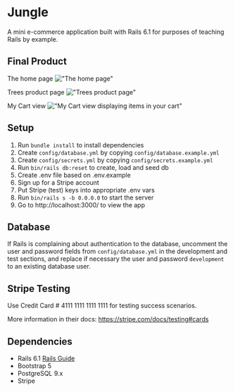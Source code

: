 # Jungle

A mini e-commerce application built with Rails 6.1 for purposes of teaching Rails by example.

## Final Product
The home page
!["The home page"](https://github.com/Raiza-D/jungle-rails/blob/master/docs/jungle-rails-home.png?raw=true)

Trees product page
!["Trees product page"](https://github.com/Raiza-D/jungle-rails/blob/master/docs/jungle-rails-trees-products.png?raw=true)

My Cart view
!["My Cart view displaying items in your cart"](https://github.com/Raiza-D/jungle-rails/blob/master/docs/jungle-rails-my-cart.png?raw=true)

## Setup

1. Run `bundle install` to install dependencies
2. Create `config/database.yml` by copying `config/database.example.yml`
3. Create `config/secrets.yml` by copying `config/secrets.example.yml`
4. Run `bin/rails db:reset` to create, load and seed db
5. Create .env file based on .env.example
6. Sign up for a Stripe account
7. Put Stripe (test) keys into appropriate .env vars
8. Run `bin/rails s -b 0.0.0.0` to start the server
9. Go to http://localhost:3000/ to view the app

## Database

If Rails is complaining about authentication to the database, uncomment the user and password fields from `config/database.yml` in the development and test sections, and replace if necessary the user and password `development` to an existing database user.

## Stripe Testing

Use Credit Card # 4111 1111 1111 1111 for testing success scenarios.

More information in their docs: <https://stripe.com/docs/testing#cards>

## Dependencies

- Rails 6.1 [Rails Guide](http://guides.rubyonrails.org/v6.1/)
- Bootstrap 5
- PostgreSQL 9.x
- Stripe
